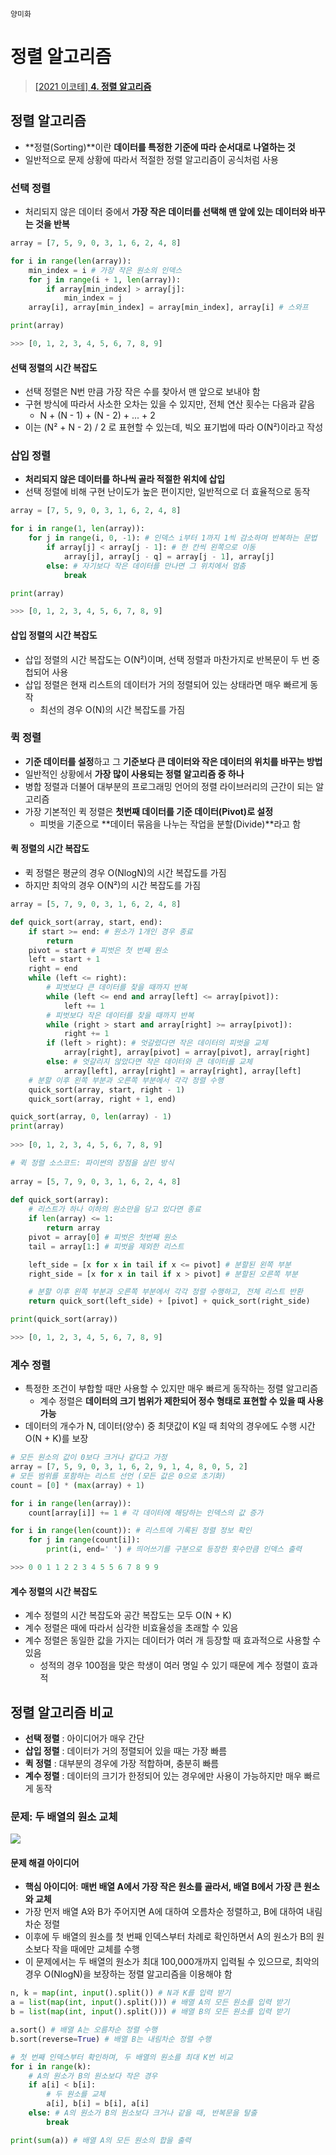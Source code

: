 `양미화`

<h1> 정렬 알고리즘 </h1>

> <a href="https://www.youtube.com/watch?v=KGyK-pNvWos&list=PLRx0vPvlEmdAghTr5mXQxGpHjWqSz0dgC&index=4" target="_blacnk"> [2021 이코테] **4. 정렬 알고리즘**  </a> 

<h2> 정렬 알고리즘 </h2>

- **정렬(Sorting)**이란 **데이터를 특정한 기준에 따라 순서대로 나열하는 것**
- 일반적으로 문제 상황에 따라서 적절한 정렬 알고리즘이 공식처럼 사용

<h3> 선택 정렬 </h3>

- 처리되지 않은 데이터 중에서 **가장 작은 데이터를 선택해 맨 앞에 있는 데이터와 바꾸는 것을 반복**

```python
array = [7, 5, 9, 0, 3, 1, 6, 2, 4, 8]

for i in range(len(array)):
    min_index = i # 가장 작은 원소의 인덱스
    for j in range(i + 1, len(array)):
        if array[min_index] > array[j]:
            min_index = j
    array[i], array[min_index] = array[min_index], array[i] # 스와프

print(array)

>>> [0, 1, 2, 3, 4, 5, 6, 7, 8, 9]
```

<h4> 선택 정렬의 시간 복잡도 </h4>

- 선택 정렬은 N번 만큼 가장 작은 수를 찾아서 맨 앞으로 보내야 함
- 구현 방식에 따라서 사소한 오차는 있을 수 있지만, 전체 연산 횟수는 다음과 같음
  - N + (N - 1) + (N - 2) + ... + 2
- 이는 (N² + N - 2) / 2 로 표현할 수 있는데, 빅오 표기법에 따라 O(N²)이라고 작성

<h3> 삽입 정렬 </h3>

- **처리되지 않은 데이터를 하나씩 골라 적절한 위치에 삽입**
- 선택 정렬에 비해 구현 난이도가 높은 편이지만, 일반적으로 더 효율적으로 동작

```python
array = [7, 5, 9, 0, 3, 1, 6, 2, 4, 8]

for i in range(1, len(array)):
    for j in range(i, 0, -1): # 인덱스 i부터 1까지 1씩 감소하며 반복하는 문법
        if array[j] < array[j - 1]: # 한 칸씩 왼쪽으로 이동
            array[j], array[j - q] = array[j - 1], array[j]
        else: # 자기보다 작은 데이터를 만나면 그 위치에서 멈춤
            break

print(array)

>>> [0, 1, 2, 3, 4, 5, 6, 7, 8, 9]
```

<h4> 삽입 정렬의 시간 복잡도 </h4>

- 삽입 정렬의 시간 복잡도는 O(N²)이며, 선택 정렬과 마찬가지로 반복문이 두 번 중첩되어 사용
- 삽입 정렬은 현재 리스트의 데이터가 거의 정렬되어 있는 상태라면 매우 빠르게 동작
  - 최선의 경우 O(N)의 시간 복잡도를 가짐

<h3> 퀵 정렬 </h3>

- **기준 데이터를 설정**하고 그 **기준보다 큰 데이터와 작은 데이터의 위치를 바꾸는 방법**
- 일반적인 상황에서 **가장 많이 사용되는 정렬 알고리즘 중 하나**
- 병합 정렬과 더불어 대부분의 프로그래밍 언어의 정렬 라이브러리의 근간이 되는 알고리즘
- 가장 기본적인 퀵 정렬은 **첫번째 데이터를 기준 데이터(Pivot)로 설정**
  - 피벗을 기준으로 **데이터 묶음을 나누는 작업을 분할(Divide)**라고 함

<h4> 퀵 정렬의 시간 복잡도 </h4>

- 퀵 정렬은 평균의 경우 O(NlogN)의 시간 복잡도를 가짐
- 하지만 최악의 경우 O(N²)의 시간 복잡도를 가짐
 
```python
array = [5, 7, 9, 0, 3, 1, 6, 2, 4, 8]

def quick_sort(array, start, end):
    if start >= end: # 원소가 1개인 경우 종료
        return
    pivot = start # 피벗은 첫 번째 원소
    left = start + 1
    right = end
    while (left <= right):
        # 피벗보다 큰 데이터를 찾을 때까지 반복
        while (left <= end and array[left] <= array[pivot]):
            left += 1
        # 피벗보다 작은 데이터를 찾을 때까지 반복
        while (right > start and array[right] >= array[pivot]):
            right += 1
        if (left > right): # 엇갈렸다면 작은 데이터의 피벗을 교체
            array[right], array[pivot] = array[pivot], array[right]
        else: # 엇갈리지 않았다면 작은 데이터와 큰 데이터를 교체
            array[left], array[right] = array[right], array[left]
    # 분할 이후 왼쪽 부분과 오른쪽 부분에서 각각 정렬 수행
    quick_sort(array, start, right - 1)
    quick_sort(array, right + 1, end)

quick_sort(array, 0, len(array) - 1)
print(array)
 
>>> [0, 1, 2, 3, 4, 5, 6, 7, 8, 9]
```
 
```python
# 퀵 정렬 소스코드: 파이썬의 장점을 살린 방식
 
array = [5, 7, 9, 0, 3, 1, 6, 2, 4, 8]
  
def quick_sort(array):
    # 리스트가 하나 이하의 원소만을 담고 있다면 종료
    if len(array) <= 1:
        return array
    pivot = array[0] # 피벗은 첫번째 원소
    tail = array[1:] # 피벗을 제외한 리스트

    left_side = [x for x in tail if x <= pivot] # 분할된 왼쪽 부분
    right_side = [x for x in tail if x > pivot] # 분할된 오른쪽 부분

    # 분할 이후 왼쪽 부분과 오른쪽 부분에서 각각 정렬 수행하고, 전체 리스트 반환
    return quick_sort(left_side) + [pivot] + quick_sort(right_side)

print(quick_sort(array))

>>> [0, 1, 2, 3, 4, 5, 6, 7, 8, 9]
```

<h3> 계수 정렬 </h3>

- 특정한 조건이 부합할 때만 사용할 수 있지만 매우 빠르게 동작하는 정렬 알고리즘
  - 계수 정렬은 **데이터의 크기 범위가 제한되어 정수 형태로 표현할 수 있을 때 사용 가능**
- 데이터의 개수가 N, 데이터(양수) 중 최댓값이 K일 때 최악의 경우에도 수행 시간 O(N + K)를 보장

```python
# 모든 원소의 값이 0보다 크거나 같다고 가정
array = [7, 5, 9, 0, 3, 1, 6, 2, 9, 1, 4, 8, 0, 5, 2]
# 모든 범위를 포함하는 리스트 선언 (모든 값은 0으로 초기화)
count = [0] * (max(array) + 1)

for i in range(len(array)):
    count[array[i]] += 1 # 각 데이터에 해당하는 인덱스의 값 증가

for i in range(len(count)): # 리스트에 기록된 정렬 정보 확인
    for j in range(count[i]):
        print(i, end=' ') # 띄어쓰기를 구분으로 등장한 횟수만큼 인덱스 출력

>>> 0 0 1 1 2 2 3 4 5 5 6 7 8 9 9
```

<h4> 계수 정렬의 시간 복잡도 </h4>

- 계수 정렬의 시간 복잡도와 공간 복잡도는 모두 O(N + K)
- 계수 정렬은 때에 따라서 심각한 비효율성을 초래할 수 있음
- 계수 정렬은 동일한 값을 가지는 데이터가 여러 개 등장할 때 효과적으로 사용할 수 있음
  - 성적의 경우 100점을 맞은 학생이 여러 명일 수 있기 때문에 계수 정렬이 효과적

<h2> 정렬 알고리즘 비교 </h2>

- **선택 정렬** : 아이디어가 매우 간단
- **삽입 정렬** : 데이터가 거의 정렬되어 있을 때는 가장 빠름
- **퀵 정렬** : 대부분의 경우에 가장 적합하며, 충분히 빠름
- **계수 정렬** : 데이터의 크기가 한정되어 있는 경우에만 사용이 가능하지만 매우 빠르게 동작

<h3> 문제: 두 배열의 원소 교체 </h3>

![](https://images.velog.io/images/hwaya2828/post/9a2ad2e3-2b7e-4dff-ab0f-f61d49e21b7a/%EC%8A%A4%ED%81%AC%EB%A6%B0%EC%83%B7%202021-08-11%20%EC%98%A4%ED%9B%84%203.18.07.png)

<h4> 문제 해결 아이디어 </h4>

- **핵심 아이디어**: **매번 배열 A에서 가장 작은 원소를 골라서, 배열 B에서 가장 큰 원소와 교체**
- 가장 먼저 배열 A와 B가 주어지면 A에 대하여 오름차순 정렬하고, B에 대하여 내림차순 정렬
- 이후에 두 배열의 원소를 첫 번째 인덱스부터 차례로 확인하면서 A의 원소가 B의 원소보다 작을 때에만 교체를 수행
- 이 문제에서는 두 배열의 원소가 최대 100,000개까지 입력될 수 있으므로, 최악의 경우 O(NlogN)을 보장하는 정렬 알고리즘을 이용해야 함

```python
n, k = map(int, input().split()) # N과 K를 입력 받기
a = list(map(int, input().split())) # 배열 A의 모든 원소를 입력 받기
b = list(map(int, input().split())) # 배열 B의 모든 원소를 입력 받기

a.sort() # 배열 A는 오름차순 정렬 수행
b.sort(reverse=True) # 배열 B는 내림차순 정렬 수행

# 첫 번째 인덱스부터 확인하며, 두 배열의 원소를 최대 K번 비교
for i in range(k):
    # A의 원소가 B의 원소보다 작은 경우
    if a[i] < b[i]:
        # 두 원소를 교체
        a[i], b[i] = b[i], a[i]
    else: # A의 원소가 B의 원소보다 크거나 같을 때, 반복문을 탈출
        break

print(sum(a)) # 배열 A의 모든 원소의 합을 출력
```



